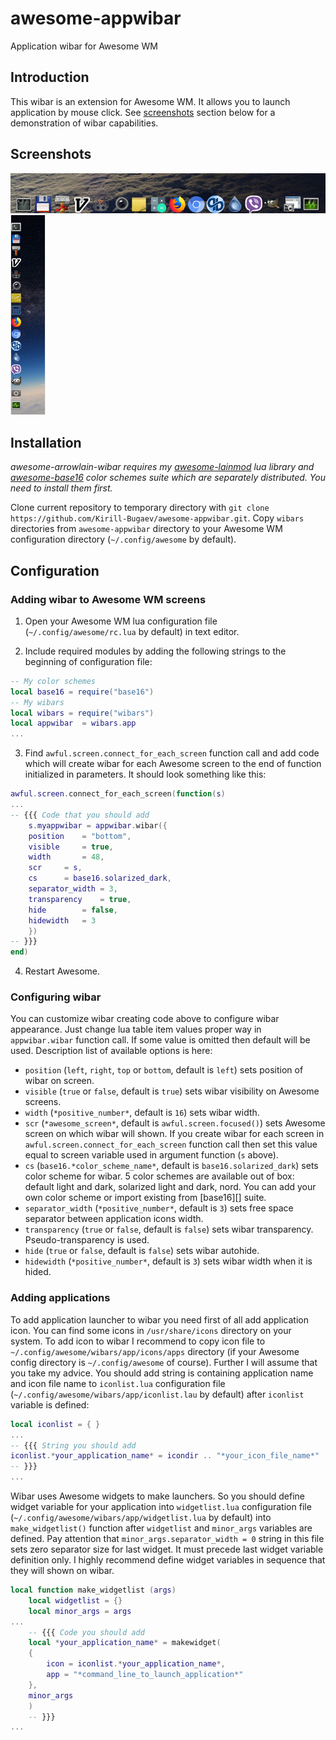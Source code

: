# awesome-appwibar
Application wibar for Awesome WM

## Introduction

This wibar is an extension for Awesome WM. It allows you to launch application by mouse click. See [screenshots][] section below for a demonstration of wibar capabilities.

## Screenshots

![Screenshot of bottom position](https://github.com/Kirill-Bugaev/awesome-appwibar/blob/master/screenshots/appwibar_screenshot.png)
![Screenshot of left position](https://github.com/Kirill-Bugaev/awesome-appwibar/blob/master/screenshots/appwibar_screenshot2.png)

## Installation

*awesome-arrowlain-wibar requires my [awesome-lainmod][] lua library and [awesome-base16][] color schemes suite which are separately distributed. You need to install them first.*

Clone current repository to temporary directory with `git clone https://github.com/Kirill-Bugaev/awesome-appwibar.git`. Copy `wibars` directories from `awesome-appwibar` directory to your Awesome WM configuration directory (`~/.config/awesome` by default).

## Configuration

### Adding wibar to Awesome WM screens

1. Open your Awesome WM lua configuration file (`~/.config/awesome/rc.lua` by default) in text editor.

2. Include required modules by adding the following strings to the beginning of configuration file:

```lua
-- My color schemes
local base16 = require("base16")
-- My wibars
local wibars = require("wibars")
local appwibar	= wibars.app
...
```

3. Find `awful.screen.connect_for_each_screen` function call and add code which will create wibar for each Awesome screen to the end of function initialized in parameters. It should look something like this:

```lua
awful.screen.connect_for_each_screen(function(s)
...
-- {{{ Code that you should add
    s.myappwibar = appwibar.wibar({
	position	= "bottom",
	visible		= true,
	width		= 48,
	scr		= s,
	cs		= base16.solarized_dark,
	separator_width	= 3,
	transparency	= true,
	hide		= false,
	hidewidth	= 3
    })
-- }}}
end)
```

4. Restart Awesome.

### Configuring wibar

You can customize wibar creating code above to configure wibar appearance. Just change lua table item values proper way in `appwibar.wibar` function call. If some value is omitted then default will be used. Description list of available options is here:

*  `position` (`left`, `right`, `top` or `bottom`, default is `left`) sets position of wibar on screen.
*  `visible` (`true` or `false`, default is `true`) sets wibar visibility on Awesome screens.
*  `width` (`*positive_number*`, default is `16`) sets wibar width.
*  `scr` (`*awesome_screen*`, default is `awful.screen.focused()`) sets Awesome screen on which wibar will shown. If you create wibar for each screen in `awful.screen.connect_for_each_screen` function call then set this value equal to screen variable used in argument function (`s` above).
*  `cs` (`base16.*color_scheme_name*`, default is `base16.solarized_dark`) sets color scheme for wibar. 5 color schemes are available out of box: default light and dark, solarized light and dark, nord. You can add your own color scheme or import existing from [base16][] suite.
*  `separator_width` (`*positive_number*`, default is `3`) sets free space separator between application icons width.
*  `transparency` (`true` or `false`, default is `false`) sets wibar transparency. Pseudo-transparency is used.
*  `hide` (`true` or `false`, default is `false`) sets wibar autohide.
*  `hidewidth` (`*positive_number*`, default is `3`) sets wibar width when it is hided.

### Adding applications

To add application launcher to wibar you need first of all add application icon. You can find some icons in `/usr/share/icons` directory on your system. To add icon to wibar I recommend to copy icon file to `~/.config/awesome/wibars/app/icons/apps` directory (if your Awesome config directory is `~/.config/awesome` of course). Further I will assume that you take my advice. You should add string is containing application name and icon file name to `iconlist.lua` configuration file (`~/.config/awesome/wibars/app/iconlist.lau` by default) after `iconlist` variable is defined:

```lua
local iconlist = { }
...
-- {{{ String you should add
iconlist.*your_application_name* = icondir .. "*your_icon_file_name*"
-- }}}
...

``` 

Wibar uses Awesome widgets to make launchers. So you should define widget variable for your application into `widgetlist.lua` configuration file (`~/.config/awesome/wibars/app/widgetlist.lua` by default) into `make_widgetlist()` function after `widgetlist` and `minor_args` variables are defined. Pay attention that `minor_args.separator_width = 0` string in this file sets zero separator size for last widget. It must precede last widget variable definition only. I highly recommend define widget variables in sequence that they will shown on wibar.

```lua
local function make_widgetlist (args)
    local widgetlist = {}
    local minor_args = args
...
    -- {{{ Code you should add
    local *your_application_name* = makewidget(
	{
	    icon = iconlist.*your_application_name*,
	    app = "*command_line_to_launch_application*"
	},
	minor_args
    )
    -- }}}
...

```

[screenshots]: #Screenshots
[awesome-lainmod]: https://github.com/Kirill-Bugaev/awesome-lainmod
[awesome-base16]: https://github.com/Kirill-Bugaev/awesome-base16
